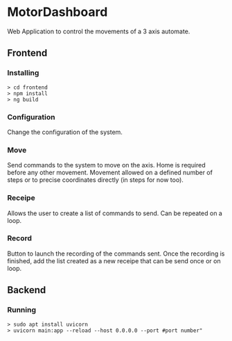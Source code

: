 # MotorDashboard
Web Application to control the movements of a 3 axis automate.

## Frontend
### Installing

```shell
> cd frontend
> npm install
> ng build
```

### Configuration

Change the configuration of the system.

### Move

Send commands to the system to move on the axis.
Home is required before any other movement.
Movement allowed on a defined number of steps or to precise coordinates directly (in steps for now too).

### Receipe

Allows the user to create a list of commands to send. Can be repeated on a loop.

### Record

Button to launch the recording of the commands sent. Once the recording is finished, add the list created as a new receipe that can be send once or on loop.

## Backend
### Running

```shell
> sudo apt install uvicorn
> uvicorn main:app --reload --host 0.0.0.0 --port #port number"
```
